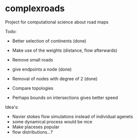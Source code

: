 # complexroads
Project for computational science about road maps

Todo:
- Better selection of continents (done)
- Make use of the weights (distance, flow afterwards)
- Remove small roads
- give endpoints a node (done)
- Removal of nodes with degree of 2 (done)
- Compare topologies

- Perhaps bounds on intersections gives better speed

Idea's:
- Navier stokes flow simulations instead of individual agenets
- some dynamical process would be nice
- Make placeses popular
- flow distributions...?
